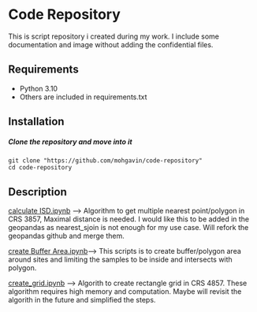 #  Code Repository

This is script repository i created during my work. I include some documentation and image without adding the confidential files.
## Requirements

* Python 3.10
* Others are included in requirements.txt
## Installation

##### Clone the repository and move into it
```
git clone "https://github.com/mohgavin/code-repository"
cd code-repository
```

## Description

[calculate ISD.ipynb](https://github.com/mohgavin/code-repository/blob/main/calculate%20ISD.ipynb) --> Algorithm to get multiple nearest point/polygon in CRS 3857, Maximal distance is needed. I would like this to be added in the geopandas as nearest_sjoin is not enough for my use case. Will refork the geopandas github and merge them.  

[create Buffer Area.ipynb](https://github.com/mohgavin/code-repository/blob/main/create%20Buffer%20Area.ipynb)--> This scripts is to create buffer/polygon area around sites and limiting the samples to be inside and intersects with polygon. 

[create_grid.ipynb](https://github.com/mohgavin/code-repository/blob/main/create_grid.ipynb) --> Algorith to create rectangle grid in CRS 4857. These algorithm requires high memory and computation. Maybe will revisit the algorith in the future and simplified the steps.

